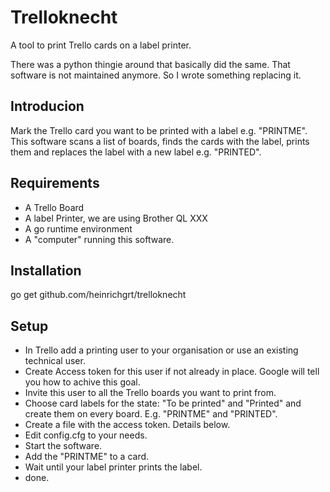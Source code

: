 # Trelloknecht
A tool to print Trello cards on a label printer.

There was a python thingie around that basically did the same. That software is not maintained anymore.  So I wrote something replacing it. 

## Introducion
Mark the Trello card you want to be printed with a label e.g. "PRINTME". This software scans a list of boards, finds the cards with the label, prints them and replaces the label with a new label e.g. "PRINTED". 

## Requirements
- A Trello Board
- A label Printer, we are using Brother QL XXX 
- A go runtime environment 
- A "computer" running this software. 


## Installation 

go get github.com/heinrichgrt/trelloknecht


## Setup
- In Trello add a printing user to your organisation or use an existing technical user.
- Create Access token for this user if not already in place. Google will tell you how to achive this goal. 
- Invite this user to all the Trello boards you want to print from.
- Choose card labels for the state: "To be printed" and "Printed" and create them on every board. E.g. "PRINTME" and "PRINTED". 
- Create a file with the access token. Details below. 
- Edit config.cfg to your needs. 
- Start the software. 
- Add the "PRINTME" to a card. 
- Wait until your label printer prints the label. 
- done. 

